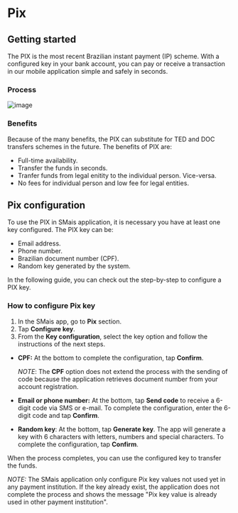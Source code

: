 
# Pix



## Getting started

The PIX is the most recent Brazilian instant payment (IP) scheme. With a configured key in your bank account, you can pay or receive a transaction in our mobile application simple and safely in seconds.

### Process

![image](https://user-images.githubusercontent.com/8366014/139174583-f449279b-8131-49f0-a3f9-ae4386eec4aa.png "Figure 1. Pix transfer process.")


### Benefits

Because of the many benefits, the PIX can substitute for TED and DOC transfers schemes in the future. The benefits of PIX are:

- Full-time availability.
- Transfer the funds in seconds.
- Tranfer funds from legal enitity to the individual person. Vice-versa. 
- No fees for individual person and low fee for legal entities.

## Pix configuration

To use the PIX in SMais application, it is necessary you have at least one key configured. The PIX key can be:

- Email address.
- Phone number.
- Brazilian document number (CPF).
- Random key generated by the system.

In the following guide, you can check out the step-by-step to configure a PIX key.

### How to configure Pix key

1. In the SMais app, go to **Pix** section.
3. Tap **Configure key**.
4. From the **Key configuration**, select the key option and follow the instructions of the next steps.
- **CPF:**  At the bottom to complete the configuration, tap **Confirm**. 
 
   *NOTE*: The **CPF** option does not extend the process with the sending of code because the application retrieves document number from your account registration.
   
- **Email or phone number:** At the bottom, tap **Send code** to receive a 6-digit code via SMS or e-mail. To complete the configuration, enter the 6-digit code and tap **Confirm**.
- **Random key**: At the bottom, tap **Generate key**. The app will generate a key with 6 characters with letters, numbers and special characters. To complete the configuration, tap **Confirm**. 



When the process completes, you can use the configured key to transfer the funds.

*NOTE:* The SMais application only configure Pix key values not used yet in any payment institution. If the key already exist, the application does not complete the process and shows the message "Pix key value is already used in other payment institution".


